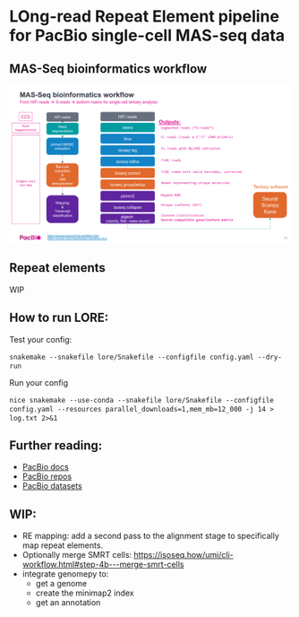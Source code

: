 # LOng-read Repeat Element pipeline for PacBio single-cell MAS-seq data

## MAS-Seq bioinformatics workflow
![](imgs/workflow.png)

## Repeat elements
WIP

## How to run LORE:

Test your config:
```[bash]
snakemake --snakefile lore/Snakefile --configfile config.yaml --dry-run
```

Run your config
```[bash]
nice snakemake --use-conda --snakefile lore/Snakefile --configfile config.yaml --resources parallel_downloads=1,mem_mb=12_000 -j 14 > log.txt 2>&1
```

## Further reading:
  - [PacBio docs](https://isoseq.how/getting-started.html#recommended-single-cell-iso-seq-workflow)
  - [PacBio repos](https://github.com/PacificBiosciences/pbbioconda)
  - [PacBio datasets](https://downloads.pacbcloud.com/public/dataset/Kinnex-single-cell-RNA/)

## WIP:
  - RE mapping: add a second pass to the alignment stage to specifically map repeat elements. 
  - Optionally merge SMRT cells:
    https://isoseq.how/umi/cli-workflow.html#step-4b---merge-smrt-cells
  - integrate genomepy to:
    - get a genome
    - create the minimap2 index
    - get an annotation
